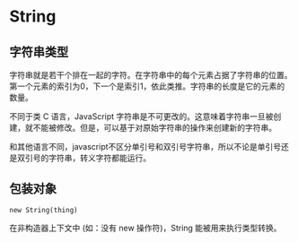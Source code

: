 # String

## 字符串类型

字符串就是若干个排在一起的字符。在字符串中的每个元素占据了字符串的位置。第一个元素的索引为0，下一个是索引1，依此类推。字符串的长度是它的元素的数量。

不同于类 C 语言，JavaScript 字符串是不可更改的。这意味着字符串一旦被创建，就不能被修改。但是，可以基于对原始字符串的操作来创建新的字符串。

和其他语言不同，javascript不区分单引号和双引号字符串，所以不论是单引号还是双引号的字符串，转义字符都能运行。

## 包装对象

    new String(thing)
    
在非构造器上下文中 (如：没有 new 操作符)，String 能被用来执行类型转换。